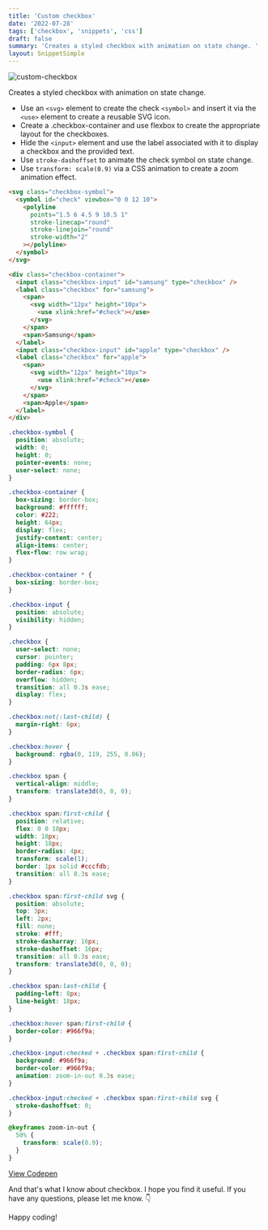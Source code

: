 ```yaml
---
title: 'Custom checkbox'
date: '2022-07-28'
tags: ['checkbox', 'snippets', 'css']
draft: false
summary: 'Creates a styled checkbox with animation on state change. '
layout: SnippetSimple
---
```


![custom-checkbox](/static/images/snippets/checkbox.jpg)

Creates a styled checkbox with animation on state change.

- Use an `<svg>` element to create the check `<symbol>` and insert it via the `<use>` element to create a reusable SVG icon.
- Create a .checkbox-container and use flexbox to create the appropriate layout for the checkboxes.
- Hide the `<input>` element and use the label associated with it to display a checkbox and the provided text.
- Use `stroke-dashoffset` to animate the check symbol on state change.
- Use `transform: scale(0.9)` via a CSS animation to create a zoom animation effect.

```html
<svg class="checkbox-symbol">
  <symbol id="check" viewbox="0 0 12 10">
    <polyline
      points="1.5 6 4.5 9 10.5 1"
      stroke-linecap="round"
      stroke-linejoin="round"
      stroke-width="2"
    ></polyline>
  </symbol>
</svg>

<div class="checkbox-container">
  <input class="checkbox-input" id="samsung" type="checkbox" />
  <label class="checkbox" for="samsung">
    <span>
      <svg width="12px" height="10px">
        <use xlink:href="#check"></use>
      </svg>
    </span>
    <span>Samsung</span>
  </label>
  <input class="checkbox-input" id="apple" type="checkbox" />
  <label class="checkbox" for="apple">
    <span>
      <svg width="12px" height="10px">
        <use xlink:href="#check"></use>
      </svg>
    </span>
    <span>Apple</span>
  </label>
</div>
```

```css
.checkbox-symbol {
  position: absolute;
  width: 0;
  height: 0;
  pointer-events: none;
  user-select: none;
}

.checkbox-container {
  box-sizing: border-box;
  background: #ffffff;
  color: #222;
  height: 64px;
  display: flex;
  justify-content: center;
  align-items: center;
  flex-flow: row wrap;
}

.checkbox-container * {
  box-sizing: border-box;
}

.checkbox-input {
  position: absolute;
  visibility: hidden;
}

.checkbox {
  user-select: none;
  cursor: pointer;
  padding: 6px 8px;
  border-radius: 6px;
  overflow: hidden;
  transition: all 0.3s ease;
  display: flex;
}

.checkbox:not(:last-child) {
  margin-right: 6px;
}

.checkbox:hover {
  background: rgba(0, 119, 255, 0.06);
}

.checkbox span {
  vertical-align: middle;
  transform: translate3d(0, 0, 0);
}

.checkbox span:first-child {
  position: relative;
  flex: 0 0 18px;
  width: 18px;
  height: 18px;
  border-radius: 4px;
  transform: scale(1);
  border: 1px solid #cccfdb;
  transition: all 0.3s ease;
}

.checkbox span:first-child svg {
  position: absolute;
  top: 3px;
  left: 2px;
  fill: none;
  stroke: #fff;
  stroke-dasharray: 16px;
  stroke-dashoffset: 16px;
  transition: all 0.3s ease;
  transform: translate3d(0, 0, 0);
}

.checkbox span:last-child {
  padding-left: 8px;
  line-height: 18px;
}

.checkbox:hover span:first-child {
  border-color: #966f9a;
}

.checkbox-input:checked + .checkbox span:first-child {
  background: #966f9a;
  border-color: #966f9a;
  animation: zoom-in-out 0.3s ease;
}

.checkbox-input:checked + .checkbox span:first-child svg {
  stroke-dashoffset: 0;
}

@keyframes zoom-in-out {
  50% {
    transform: scale(0.9);
  }
}
```

[View Codepen](https://codepen.io/berkaymehmetsert/pen/BarmQzz)

And that's what I know about checkbox. I hope you find it useful. If you have any questions, please let me know. 👇

Happy coding!
